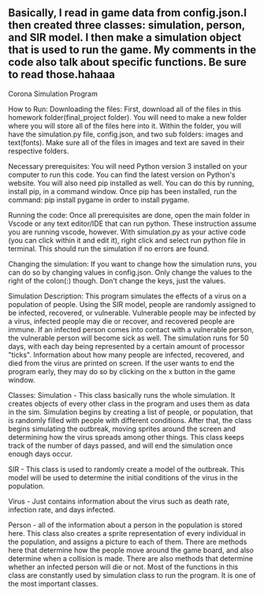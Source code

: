 Basically, I read in game data from config.json.I then created three classes: simulation, person, and SIR model. I then make a simulation object that is used to run the game. My comments in the code also talk about specific functions. Be sure to read those.hahaaa
-----------------------------------------------------------------------------------------------------------------------------------------

Corona Simulation Program

How to Run: 
Downloading the files: First, download all of the files in this homework folder(final_project folder). You will need to make a new folder where you
will store all of the files here into it. Within the folder, you will have the simulation.py file, config.json, and two sub folders: images
and text(fonts). Make sure all of the files in images and text are saved in their respective folders. 

Necessary prerequisites:
You will need Python version 3 installed on your computer to run this code. You can find the latest version on Python's website.
You will also need pip installed as well. You can do this by running, install pip, in a command window. Once pip has been installed,
run the command: pip install pygame in order to install pygame.

Running the code:
Once all prerequisites are done, open the main folder in Vscode or any text editor/IDE that can run python. These instruction assume you
are running vscode, however. With simulation.py as your active code (you can click within it and edit it), right click and select run python
file in terminal. This should run the simulation if no errors are found.

Changing the simulation:
If you want to change how the simulation runs, you can do so by changing values in config.json. Only change the values to the right of
the colon(:) though. Don't change the keys, just the values.

Simulation Description:
This program simulates the effects of a virus on a population of people. Using the SIR model, people are randomly assigned to be infected,
recovered, or vulnerable. Vulnerable people may be infected by a virus, infected people may die or recover, and recovered people are immune.
If an infected person comes into contact with a vulnerable person, the vulnerable person will become sick as well. The simulation runs for 
50 days, with each day being represented by a certain amount of processor "ticks". Information about how many people are infected, recovered, 
and died from the virus are printed on screen. If the user wants to end the program early, they may do so by clicking on the x button in the game window.

Classes:
Simulation - This class basically runs the whole simulation. It creates objects of every other class in the program and uses them as data in 
the sim. Simulation begins by creating a list of people, or population, that is randomly filled with people with different conditions.
After that, the class begins simulating the outbreak, moving sprites around the screen and determining how the virus spreads among other
things. This class keeps track of the number of days passed, and will end the simulation once enough days occur.

SIR - This class is used to randomly create a model of the outbreak. This model will be used to determine the initial conditions of the
virus in the population.

Virus - Just contains information about the virus such as death rate, infection rate, and days infected.

Person - all of the information about a person in the population is stored here. This class also creates a sprite representation of every 
individual in the population, and assigns a picture to each of them. There are methods here that determine how the people move around the
game board, and also determine when a collision is made. There are also methods that determine whether an infected person will die or
not. Most of the functions in this class are constantly used by simulation class to run the program. It is one of the most important classes.
